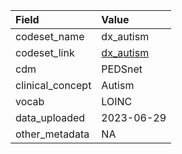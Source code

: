 |Field            |Value      |
|:----------------|:----------|
|codeset_name     |dx_autism  |
|codeset_link     |[dx_autism](https://github.com/PEDSnet/Variable-Dictionary/blob/main/condition/dx_autism.csv)|
|cdm              |PEDSnet    |
|clinical_concept |Autism     |
|vocab            |LOINC      |
|data_uploaded    |2023-06-29 |
|other_metadata   |NA         |
